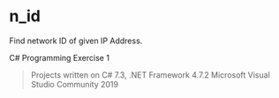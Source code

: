 # n_id
Find network ID of given IP Address.


C# Programming Exercise 1

> Projects written on C# 7.3, .NET Framework 4.7.2 Microsoft Visual Studio Community 2019
